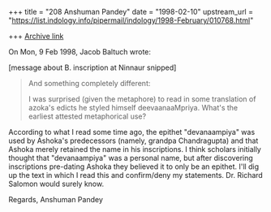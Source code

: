 +++
title = "208 Anshuman Pandey"
date = "1998-02-10"
upstream_url = "https://list.indology.info/pipermail/indology/1998-February/010768.html"

+++
[Archive link](https://list.indology.info/pipermail/indology/1998-February/010768.html)

On Mon, 9 Feb 1998, Jacob Baltuch wrote:

[message about B. inscription at Ninnaur snipped]

> And something completely different:
>
> I was surprised (given the metaphore) to read in some translation
> of azoka's edicts he styled himself deevaanaaMpriya. What's the earliest
> attested metaphorical use?

According to what I read some time ago, the epithet "devanaampiya" was
used by Ashoka's predecessors (namely, grandpa Chandragupta) and that
Ashoka merely retained the name in his inscriptions. I think scholars
initially thought that "devanaampiya" was a personal name, but after
discovering inscriptions pre-dating Ashoka they believed it to only be an
epithet. I'll dig up the text in which I read this and confirm/deny my
statements. Dr. Richard Salomon would surely know.

Regards,
Anshuman Pandey



